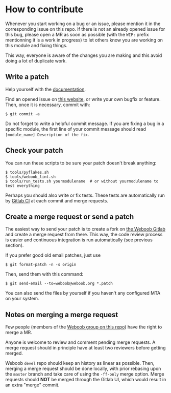 How to contribute
=================

Whenever you start working on a bug or an issue, please mention it in the
corresponding issue on this repo. If there is not an already opened issue for
this bug, please open a MR as soon as possible (with the `WIP:` prefix
mentionning it is a work in progress) to let others know you are working on
this module and fixing things.

This way, everyone is aware of the changes you are making and this avoid doing
a lot of duplicate work.


Write a patch
-------------

Help yourself with the [documentation](http://docs.weboob.org/).

Find an opened issue on [this website](https://git.weboob.org/weboob/devel/issues),
or write your own bugfix or feature. Then, once it is necessary, commit with:

    $ git commit -a

Do not forget to write a helpful commit message. If you are fixing a bug in a
specific module, the first line of your commit message should read
`[module_name] Description of the fix`.


Check your patch
----------------

You can run these scripts to be sure your patch doesn't break anything:

    $ tools/pyflakes.sh
    $ tools/weboob_lint.sh
    $ tools/run_tests.sh yourmodulename  # or without yourmodulename to test everything

Perhaps you should also write or fix tests. These tests are automatically run by
[Gitlab CI](https://git.weboob.org/weboob/devel/pipelines) at each commit and merge requests.


Create a merge request or send a patch
--------------------------------------

The easiest way to send your patch is to create a fork on [the Weboob
Gitlab](https://git.weboob.org) and create a merge request from there.
This way, the code review process is easier and continuous integration is run
automatically (see previous section).

If you prefer good old email patches, just use

    $ git format-patch -n -s origin

Then, send them with this command:

    $ git send-email --to=weboob@weboob.org *.patch

You can also send the files by yourself if you haven't any configured MTA on your system.


Notes on merging a merge request
--------------------------------

Few people (members of the [Weboob group on this
repo](https://git.weboob.org/groups/weboob/group_members)) have the right to
merge a MR.

Anyone is welcome to review and comment pending merge requests. A merge
request should in principle have at least two reviewers before getting merged.

Weboob `devel` repo should keep an history as linear as possible. Then,
merging a merge request should be done locally, with prior rebasing upon the
`master` branch and take care of using the `-ff-only` merge option. Merge
requests should **NOT** be merged through the Gitlab UI, which would result in
an extra "merge" commit.
